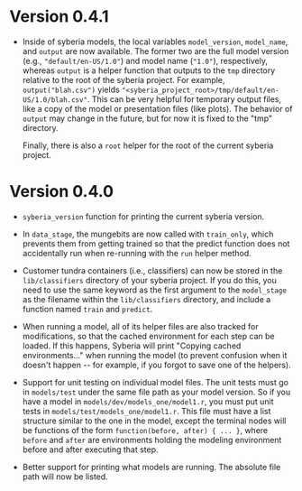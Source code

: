 # Version 0.4.1

* Inside of syberia models, the local variables `model_version`, `model_name`,
  and `output` are now available. The former two are the full model version
  (e.g., `"default/en-US/1.0"`) and model name (`"1.0"`), respectively, whereas
  `output` is a helper function that outputs to the `tmp` directory relative
  to the root of the syberia project. For example, `output("blah.csv")` 
  yields `"<syberia_project_root>/tmp/default/en-US/1.0/blah.csv"`. This can
  be very helpful for temporary output files, like a copy of the model or
  presentation files (like plots). The behavior of `output` may change in the
  future, but for now it is fixed to the "tmp" directory.

  Finally, there is also a `root` helper for the root of the current syberia project.

# Version 0.4.0

* `syberia_version` function for printing the current syberia version.

* In `data_stage`, the mungebits are now called with `train_only`, which 
  prevents them from getting trained so that the predict function does
  not accidentally run when re-running with the `run` helper method.

* Customer tundra containers (i.e., classifiers) can now be stored in the
  `lib/classifiers` directory of your syberia project. If you do this,
  you need to use the same keyword as the first argument to the `model_stage`
  as the filename within the `lib/classifiers` directory, and include a
  function named `train` and `predict`.

* When running a model, all of its helper files are also tracked for
  modifications, so that the cached environment for each step can be loaded. 
  If this happens, Syberia will print "Copying cached environments..." when
  running the model (to prevent confusion when it doesn't happen -- for example,
  if you forgot to save one of the helpers).

* Support for unit testing on individual model files. The unit tests must
  go in `models/test` under the same file path as your model version. So
  if you have a model in `models/dev/models_one/model1.r`, you must put
  unit tests in `models/test/models_one/model1.r`. This file must have a
  list structure similar to the one in the model, except the terminal nodes
  will be functions of the form `function(before, after) { ... }`, where
  `before` and `after` are environments holding the modeling environment
  before and after executing that step.

* Better support for printing what models are running. The absolute file
  path will now be listed.

